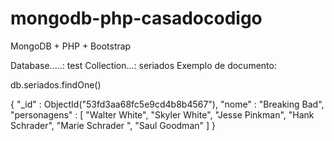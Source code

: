 mongodb-php-casadocodigo
========================

MongoDB + PHP + Bootstrap

Database.....: test
Collection...: seriados
Exemplo de documento:

db.seriados.findOne()

{
    "_id" : ObjectId("53fd3aa68fc5e9cd4b8b4567"),
    "nome" : "Breaking Bad",
    "personagens" : [ 
        "Walter White", 
        "Skyler White", 
        "Jesse Pinkman", 
        "Hank Schrader", 
        "Marie Schrader ", 
        "Saul Goodman"
    ]
}




